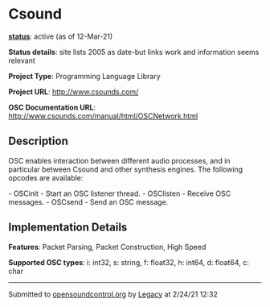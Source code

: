 # Csound

**[status](../implementation-status.html)**: active (as of 12-Mar-21)

**Status details**: 
site lists 2005 as date-but links work and information seems relevant

**Project Type**: Programming Language Library

**Project URL**: <http://www.csounds.com/>

**OSC Documentation URL**: <http://www.csounds.com/manual/html/OSCNetwork.html>

## Description

OSC enables interaction between different audio processes, and in particular between Csound and other synthesis engines. The following opcodes are available: <p> - OSCinit - Start an OSC listener thread. - OSClisten - Receive OSC messages. - OSCsend - Send an OSC message.

## Implementation Details

**Features**: Packet Parsing, Packet Construction, High Speed

**Supported OSC types**: i: int32, s: string, f: float32, h: int64, d: float64, c: char

---
Submitted to [opensoundcontrol.org](https://opensoundcontrol.org) by [Legacy](https://web.archive.org) at 2/24/21 12:32
